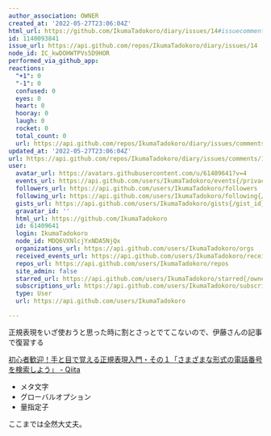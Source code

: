 ```yaml
---
author_association: OWNER
created_at: '2022-05-27T23:06:04Z'
html_url: https://github.com/IkumaTadokoro/diary/issues/14#issuecomment-1140093841
id: 1140093841
issue_url: https://api.github.com/repos/IkumaTadokoro/diary/issues/14
node_id: IC_kwDOHWTPVs5D9HOR
performed_via_github_app: 
reactions:
  "+1": 0
  "-1": 0
  confused: 0
  eyes: 0
  heart: 0
  hooray: 0
  laugh: 0
  rocket: 0
  total_count: 0
  url: https://api.github.com/repos/IkumaTadokoro/diary/issues/comments/1140093841/reactions
updated_at: '2022-05-27T23:06:04Z'
url: https://api.github.com/repos/IkumaTadokoro/diary/issues/comments/1140093841
user:
  avatar_url: https://avatars.githubusercontent.com/u/61409641?v=4
  events_url: https://api.github.com/users/IkumaTadokoro/events{/privacy}
  followers_url: https://api.github.com/users/IkumaTadokoro/followers
  following_url: https://api.github.com/users/IkumaTadokoro/following{/other_user}
  gists_url: https://api.github.com/users/IkumaTadokoro/gists{/gist_id}
  gravatar_id: ''
  html_url: https://github.com/IkumaTadokoro
  id: 61409641
  login: IkumaTadokoro
  node_id: MDQ6VXNlcjYxNDA5NjQx
  organizations_url: https://api.github.com/users/IkumaTadokoro/orgs
  received_events_url: https://api.github.com/users/IkumaTadokoro/received_events
  repos_url: https://api.github.com/users/IkumaTadokoro/repos
  site_admin: false
  starred_url: https://api.github.com/users/IkumaTadokoro/starred{/owner}{/repo}
  subscriptions_url: https://api.github.com/users/IkumaTadokoro/subscriptions
  type: User
  url: https://api.github.com/users/IkumaTadokoro

---
```

正規表現をいざ使おうと思った時に割とさっとでてこないので、伊藤さんの記事で復習する

[初心者歓迎！手と目で覚える正規表現入門・その１「さまざまな形式の電話番号を検索しよう」 \- Qiita](https://qiita.com/jnchito/items/893c887fbf19e17d3ff9)

- メタ文字
- グローバルオプション
- 量指定子

ここまでは全然大丈夫。
